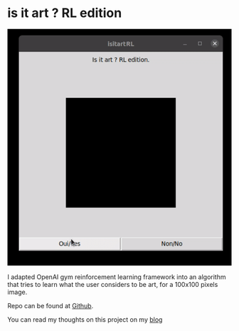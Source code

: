 # is it art ? RL edition

![demo image of the program](https://github.com/eviau/IsItArtRL/blob/main/isitartrl.gif)

I adapted OpenAI gym reinforcement learning framework into an algorithm that tries to learn what the user considers to be art, for a 100x100 pixels image.

Repo can be found at [Github](https://github.com/eviau/IsItArtRL).

You can read my thoughts on this project on my [blog](https://eviau.github.io/ecrits/isitartrl.html)
